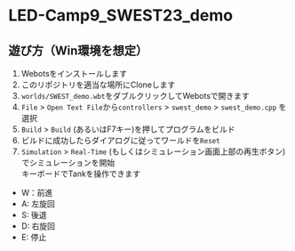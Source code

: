 # LED-Camp9_SWEST23_demo

## 遊び方（Win環境を想定）
1. Webotsをインストールします
2. このリポジトリを適当な場所にCloneします
3. `worlds/SWEST_demo.wbt`をダブルクリックしてWebotsで開きます
4. `File` > `Open Text File`から`controllers` > `swest_demo` > `swest_demo.cpp` を選択
5. `Build` > `Build` (あるいはF7キー)を押してプログラムをビルド
6. ビルドに成功したらダイアログに従ってワールドを`Reset`
7. `Simulation` > `Real-Time` (もしくはシミュレーション画面上部の再生ボタン)でシミュレーションを開始  
キーボードでTankを操作できます
  * W：前進
  * A: 左旋回
  * S: 後退
  * D: 右旋回
  * E: 停止
